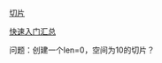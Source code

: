 [切片](https://blog.csdn.net/weixin_42266173/article/details/81749949)

[快速入门汇总](https://mp.weixin.qq.com/mp/homepage?__biz=MjM5MDUwNTQwMQ==&hid=1&sn=e47afe02b972f5296e1e3073982cf1b6&scene=1&devicetype=iOS13.7&version=18000e2a&lang=zh_CN&nettype=WIFI&ascene=7&session_us=gh_78aad54fff72&fontScale=100&wx_header=1)

问题：创建一个len=0，空间为10的切片？
